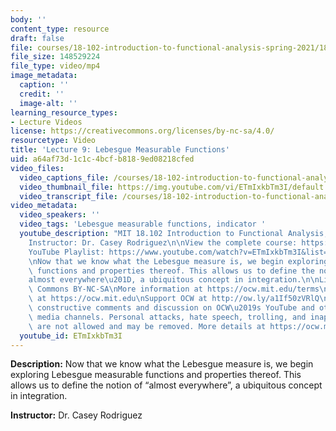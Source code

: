 ```yaml
---
body: ''
content_type: resource
draft: false
file: courses/18-102-introduction-to-functional-analysis-spring-2021/18102-sp21-lecture-9_360p_16_9.mp4
file_size: 148529224
file_type: video/mp4
image_metadata:
  caption: ''
  credit: ''
  image-alt: ''
learning_resource_types:
- Lecture Videos
license: https://creativecommons.org/licenses/by-nc-sa/4.0/
resourcetype: Video
title: 'Lecture 9: Lebesgue Measurable Functions'
uid: a64af73d-1c1c-4bcf-b818-9ed08218cfed
video_files:
  video_captions_file: /courses/18-102-introduction-to-functional-analysis-spring-2021/1GlnjxV9HMvoVYDPvr1r66cs-ULjGaG7C_transcript.webvtt
  video_thumbnail_file: https://img.youtube.com/vi/ETmIxkbTm3I/default.jpg
  video_transcript_file: /courses/18-102-introduction-to-functional-analysis-spring-2021/1GlnjxV9HMvoVYDPvr1r66cs-ULjGaG7C_transcript.pdf
video_metadata:
  video_speakers: ''
  video_tags: 'Lebesgue measurable functions, indicator '
  youtube_description: "MIT 18.102 Introduction to Functional Analysis, Spring 2021\n\
    Instructor: Dr. Casey Rodriguez\n\nView the complete course: https://ocw.mit.edu/courses/18-102-introduction-to-functional-analysis-spring-2021/\n\
    YouTube Playlist: https://www.youtube.com/watch?v=ETmIxkbTm3I&list=PLUl4u3cNGP63micsJp_--fRAjZXPrQzW_&index=9\n\
    \nNow that we know what the Lebesgue measure is, we begin exploring Lebesgue measurable\
    \ functions and properties thereof. This allows us to define the notion of \u201C\
    almost everywhere\u201D, a ubiquitous concept in integration.\n\nLicense: Creative\
    \ Commons BY-NC-SA\nMore information at https://ocw.mit.edu/terms\nMore courses\
    \ at https://ocw.mit.edu\nSupport OCW at http://ow.ly/a1If50zVRlQ\n\nWe encourage\
    \ constructive comments and discussion on OCW\u2019s YouTube and other social\
    \ media channels. Personal attacks, hate speech, trolling, and inappropriate comments\
    \ are not allowed and may be removed. More details at https://ocw.mit.edu/comments."
  youtube_id: ETmIxkbTm3I
---
```

**Description:** Now that we know what the Lebesgue measure is, we begin exploring Lebesgue measurable functions and properties thereof. This allows us to define the notion of “almost everywhere”, a ubiquitous concept in integration.

**Instructor:** Dr. Casey Rodriguez